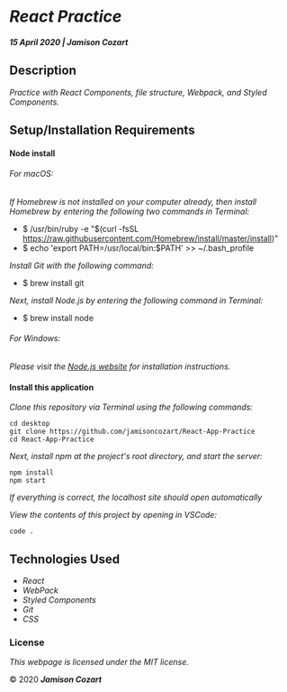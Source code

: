 # _React Practice_

#### _15 April 2020 | Jamison Cozart_

## Description

_Practice with React Components, file structure, Webpack, and Styled Components._

## Setup/Installation Requirements

#### Node install

###### For macOS:
_If Homebrew is not installed on your computer already, then install Homebrew by entering the following two commands in Terminal:_
* $ /usr/bin/ruby -e "$(curl -fsSL https://raw.githubusercontent.com/Homebrew/install/master/install)"
* $ echo 'export PATH=/usr/local/bin:$PATH' >> ~/.bash_profile

_Install Git with the following command:_
* $ brew install git

_Next, install Node.js by entering the following command in Terminal:_
* $ brew install node

###### For Windows:
_Please visit the [Node.js website](https://nodejs.org/en/download/) for installation instructions._

#### Install this application

_Clone this repository via Terminal using the following commands:_
```
cd desktop
git clone https://github.com/jamisoncozart/React-App-Practice
cd React-App-Practice
```

_Next, install npm at the project's root directory, and start the server:_
```
npm install
npm start
```

_If everything is correct, the localhost site should open automatically_

_View the contents of this project by opening in VSCode:_
```
code .
```

## Technologies Used

* _React_
* _WebPack_
* _Styled Components_
* _Git_
* _CSS_

### License

*This webpage is licensed under the MIT license.*

&copy; 2020 **_Jamison Cozart_**